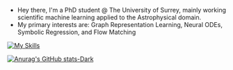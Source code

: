 - Hey there, I'm a PhD student @ The University of Surrey, mainly working scientific machine learning applied to the Astrophysical domain.
- My primary interests are: Graph Representation Learning, Neural ODEs, Symbolic Regression, and Flow Matching



[![My Skills](https://skillicons.dev/icons?i=py,pytorch,sklearn,git,flask)](https://skillicons.dev)

[![Anurag's GitHub stats-Dark](https://github-readme-stats.vercel.app/api?username=julian-8897&show_icons=true&theme=dark#gh-dark-mode-only)](https://github.com/anuraghazra/github-readme-stats#gh-dark-mode-only)

<!---
julian-8897/julian-8897 is a ✨ special ✨ repository because its `README.md` (this file) appears on your GitHub profile.
You can click the Preview link to take a look at your changes.
--->

